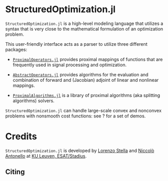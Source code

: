 # StructuredOptimization.jl

`StructuredOptimization.jl` is a high-level modeling language
that utilizes a syntax that is very close to
the mathematical formulation of an optimization problem.

This user-friendly interface
acts as a parser to utilize
three different packages:

* [`ProximalOperators.jl`](https://github.com/kul-forbes/ProximalOperators.jl) provides proximal mappings of functions that are frequently used in signal processing and optimization. 

* [`AbstractOperators.jl`](https://github.com/kul-forbes/ProximalOperators.jl) provides algorithms for the evaluation and combination of forward and (Jacobian) adjoint of linear and nonlinear mappings.

* [`ProximalAlgorithms.jl`](https://github.com/kul-forbes/ProximalAlgorithms.jl) is a library of proximal algorithms (aka splitting algorithms) solvers.

`StructuredOptimization.jl` can handle large-scale convex and nonconvex problems with nonsmooth cost functions: see ? for a set of demos.

# Credits

`StructuredOptimization.jl` is developed by
[Lorenzo Stella](https://lostella.github.io) and
[Niccolò Antonello](https://nantonel.github.io)
at [KU Leuven, ESAT/Stadius](https://www.esat.kuleuven.be/stadius/).

## Citing

